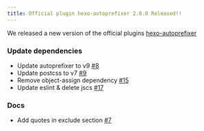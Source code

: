 ```yaml
---
title: Official plugin hexo-autoprefixer 2.0.0 Released!!
---
```


We released a new version of the official plugins [hexo-autoprefixer](https://github.com/hexojs/hexo-autoprefixer)

### Update dependencies

- Update autoprefixer to v9 [#8](https://github.com/hexojs/hexo-autoprefixer/pull/8)
- Update postcss to v7 [#9](https://github.com/hexojs/hexo-autoprefixer/pull/9)
- Remove object-assign dependency [#15](https://github.com/hexojs/hexo-autoprefixer/pull/15)
- Update eslint & delete jscs [#17](https://github.com/hexojs/hexo-autoprefixer/pull/17)

### Docs

- Add quotes in exclude section [#7](https://github.com/hexojs/hexo-autoprefixer/pull/7)
